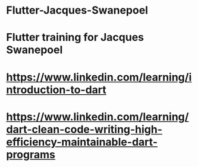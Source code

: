 # Flutter-Jacques-Swanepoel
# Flutter training for Jacques Swanepoel
# https://www.linkedin.com/learning/introduction-to-dart
# https://www.linkedin.com/learning/dart-clean-code-writing-high-efficiency-maintainable-dart-programs
